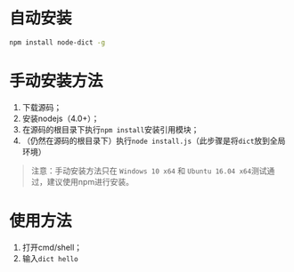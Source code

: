# 自动安装
```bash
npm install node-dict -g
```

# 手动安装方法
1. 下载源码；
2. 安装nodejs（4.0+）；
3. 在源码的根目录下执行`npm install`安装引用模块；
4. （仍然在源码的根目录下）执行`node install.js`（此步骤是将`dict`放到全局环境）
> 注意：手动安装方法只在 `Windows 10 x64` 和 `Ubuntu 16.04 x64`测试通过，建议使用npm进行安装。

# 使用方法
1. 打开cmd/shell；
2. 输入`dict hello`
